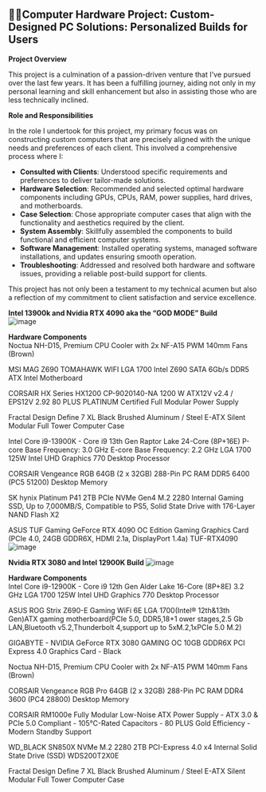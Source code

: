 <h2>👨‍💻Computer Hardware Project: Custom-Designed PC Solutions: Personalized Builds for Users </h2>

**Project Overview**

This project is a culmination of a passion-driven venture that I've pursued over the last few years. It has been a fulfilling journey, aiding not only in my personal learning and skill enhancement but also in assisting those who are less technically inclined.

**Role and Responsibilities**

In the role I undertook for this project, my primary focus was on constructing custom computers that are precisely aligned with the unique needs and preferences of each client. This involved a comprehensive process where I:

- **Consulted with Clients**: Understood specific requirements and preferences to deliver tailor-made solutions.
- **Hardware Selection**: Recommended and selected optimal hardware components including GPUs, CPUs, RAM, power supplies, hard drives, and motherboards.
- **Case Selection**: Chose appropriate computer cases that align with the functionality and aesthetics required by the client.
- **System Assembly**: Skillfully assembled the components to build functional and efficient computer systems.
- **Software Management**: Installed operating systems, managed software installations, and updates ensuring smooth operation.
- **Troubleshooting**: Addressed and resolved both hardware and software issues, providing a reliable post-build support for clients.

This project has not only been a testament to my technical acumen but also a reflection of my commitment to client satisfaction and service excellence.


**Intel 13900k and Nvidia RTX 4090 aka the “GOD MODE” Build**  
![image](https://github.com/JTTHEITGUY/JTTHEITGUY/assets/142637996/cf267283-a62f-4e3d-8415-39e60633bc7a)

**Hardware Components**  
Noctua NH-D15, Premium CPU Cooler with 2x NF-A15 PWM 140mm Fans (Brown)

MSI MAG Z690 TOMAHAWK WIFI LGA 1700 Intel Z690 SATA 6Gb/s DDR5 ATX Intel Motherboard

CORSAIR HX Series HX1200 CP-9020140-NA 1200 W ATX12V v2.4 / EPS12V 2.92 80 PLUS PLATINUM Certified Full Modular Power Supply

Fractal Design Define 7 XL Black Brushed Aluminum / Steel E-ATX Silent Modular Full Tower Computer Case

Intel Core i9-13900K - Core i9 13th Gen Raptor Lake 24-Core (8P+16E) P-core Base Frequency: 3.0 GHz E-core Base Frequency: 2.2 GHz LGA 1700 125W Intel UHD Graphics 770 Desktop Processor  

CORSAIR Vengeance RGB 64GB (2 x 32GB) 288-Pin PC RAM DDR5 6400 (PC5 51200) Desktop Memory

SK hynix Platinum P41 2TB PCIe NVMe Gen4 M.2 2280 Internal Gaming SSD, Up to 7,000MB/S, Compatible to PS5, Solid State Drive with 176-Layer NAND Flash X2

ASUS TUF Gaming GeForce RTX 4090 OC Edition Gaming Graphics Card (PCIe 4.0, 24GB GDDR6X, HDMI 2.1a, DisplayPort 1.4a) TUF-RTX4090
![image](https://github.com/JTTHEITGUY/JTTHEITGUY/assets/142637996/211c7ac5-f735-4c57-920d-357241bf0102)

**Nvidia RTX 3080 and Intel 12900K Build** 
![image](https://github.com/JTTHEITGUY/JTTHEITGUY/assets/142637996/0c1a045d-65e5-4b59-9b55-fb3f4b29d17f)

**Hardware Components**  
Intel Core i9-12900K - Core i9 12th Gen Alder Lake 16-Core (8P+8E) 3.2 GHz LGA 1700 125W Intel UHD Graphics 770 Desktop Processor

ASUS ROG Strix Z690-E Gaming WiFi 6E LGA 1700(Intel® 12th&13th Gen)ATX gaming motherboard(PCIe 5.0, DDR5,18+1 ower stages,2.5 Gb LAN,Bluetooth v5.2,Thunderbolt 4,support up to 5xM.2,1xPCIe 5.0 M.2)

GIGABYTE - NVIDIA GeForce RTX 3080 GAMING OC 10GB GDDR6X PCI Express 4.0 Graphics Card - Black

Noctua NH-D15, Premium CPU Cooler with 2x NF-A15 PWM 140mm Fans (Brown)

CORSAIR Vengeance RGB Pro 64GB (2 x 32GB) 288-Pin PC RAM DDR4 3600 (PC4 28800) Desktop Memory

CORSAIR RM1000e Fully Modular Low-Noise ATX Power Supply - ATX 3.0 & PCIe 5.0 Compliant - 105°C-Rated Capacitors - 80 PLUS Gold Efficiency - Modern Standby Support

WD_BLACK SN850X NVMe M.2 2280 2TB PCI-Express 4.0 x4 Internal Solid State Drive (SSD) WDS200T2X0E

Fractal Design Define 7 XL Black Brushed Aluminum / Steel E-ATX Silent Modular Full Tower Computer Case
